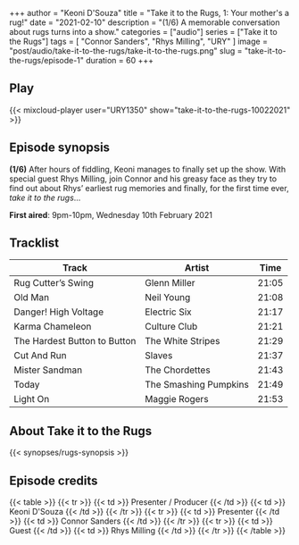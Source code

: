 +++
author = "Keoni D'Souza"
title = "Take it to the Rugs, 1: Your mother's a rug!"
date = "2021-02-10"
description = "(1/6) A memorable conversation about rugs turns into a show."
categories = ["audio"]
series = ["Take it to the Rugs"]
tags = [
    "Connor Sanders",
    "Rhys Milling",
    "URY"
]
image = "post/audio/take-it-to-the-rugs/take-it-to-the-rugs.png"
slug = "take-it-to-the-rugs/episode-1"
duration = 60
+++

## Play

{{< mixcloud-player user="URY1350" show="take-it-to-the-rugs-10022021" >}}

## Episode synopsis

**(1/6)** After hours of fiddling, Keoni manages to finally set up the show. With special guest Rhys Milling, join Connor and his greasy face as they try to find out about Rhys’ earliest rug memories and finally, for the first time ever, *take it to the rugs*…

**First aired**: 9pm-10pm, Wednesday 10th February 2021

## Tracklist

| Track                        | Artist                | Time  |
|------------------------------|-----------------------|-------|
| Rug Cutter’s Swing           | Glenn Miller          | 21:05 |
| Old Man                      | Neil Young            | 21:08 |
| Danger! High Voltage         | Electric Six          | 21:17 |
| Karma Chameleon              | Culture Club          | 21:21 |
| The Hardest Button to Button | The White Stripes     | 21:29 |
| Cut And Run                  | Slaves                | 21:37 |
| Mister Sandman               | The Chordettes        | 21:43 |
| Today                        | The Smashing Pumpkins | 21:49 |
| Light On                     | Maggie Rogers         | 21:53 |

## About Take it to the Rugs

{{< synopses/rugs-synopsis >}}

## Episode credits

{{< table >}}
    {{< tr >}}
        {{< td >}}
            Presenter / Producer
        {{< /td >}}
        {{< td >}}
            Keoni D'Souza
        {{< /td >}}
    {{< /tr >}}
    {{< tr >}}
        {{< td >}}
            Presenter
        {{< /td >}}
        {{< td >}}
            Connor Sanders
        {{< /td >}}
    {{< /tr >}}
    {{< tr >}}
        {{< td >}}
            Guest
        {{< /td >}}
        {{< td >}}
            Rhys Milling
        {{< /td >}}
    {{< /tr >}}
{{< /table >}}